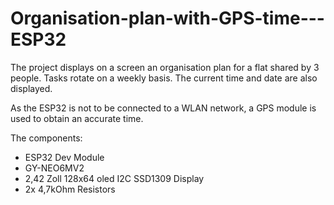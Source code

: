 # Organisation-plan-with-GPS-time---ESP32

The project displays on a screen an organisation plan for a flat shared by 3 people. 
Tasks rotate on a weekly basis. The current time and date are also displayed.

As the ESP32 is not to be connected to a WLAN network, a GPS module is used to obtain an accurate time.

The components:
- ESP32 Dev Module
- GY-NEO6MV2
- 2,42 Zoll 128x64 oled I2C SSD1309 Display
- 2x 4,7kOhm Resistors
